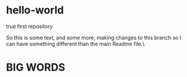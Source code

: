 # hello-world
true first repository

So this is some text, and some more, making changes to this branch so I can have something different than the main Readme file.\
# BIG WORDS
